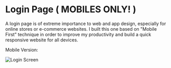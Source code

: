 # Login Page  ( MOBILES ONLY! )

A login page is of extreme importance to web and app design, especially for online stores or e-commerce websites. I built this one based on "Mobile First" technique in order to improve my productivity and build a quick responsive website for all devices.

Mobile Version:

![Login Screen](https://user-images.githubusercontent.com/107801315/212044743-3a66fc6a-ccb2-4088-bcb8-5b0445c31ac7.png)

